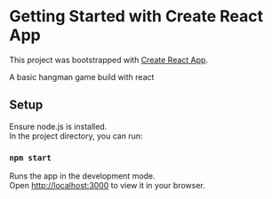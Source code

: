 # Getting Started with Create React App

This project was bootstrapped with [Create React App](https://github.com/facebook/create-react-app).

A basic hangman game build with react

## Setup
Ensure node.js is installed. \
In the project directory, you can run:

### `npm start`

Runs the app in the development mode.\
Open [http://localhost:3000](http://localhost:3000) to view it in your browser.
